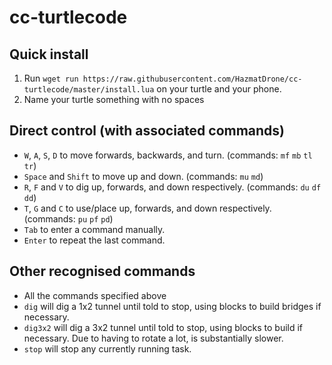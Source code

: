# cc-turtlecode

## Quick install

1. Run `wget run https://raw.githubusercontent.com/HazmatDrone/cc-turtlecode/master/install.lua` on your turtle and your phone.
2. Name your turtle something with no spaces

## Direct control (with associated commands)
- `W`, `A`, `S`, `D` to move forwards, backwards, and turn. (commands: `mf` `mb` `tl` `tr`)
- `Space` and `Shift` to move up and down. (commands: `mu` `md`)
- `R`, `F` and `V` to dig up, forwards, and down respectively. (commands: `du` `df` `dd`)
- `T`, `G` and `C` to use/place up, forwards, and down respectively. (commands: `pu` `pf` `pd`)
- `Tab` to enter a command manually.
- `Enter` to repeat the last command.

## Other recognised commands
- All the commands specified above
- `dig` will dig a 1x2 tunnel until told to stop, using blocks to build bridges if necessary.
- `dig3x2` will dig a 3x2 tunnel until told to stop, using blocks to build if necessary. Due to having to rotate a lot, is substantially slower.
- `stop` will stop any currently running task.
